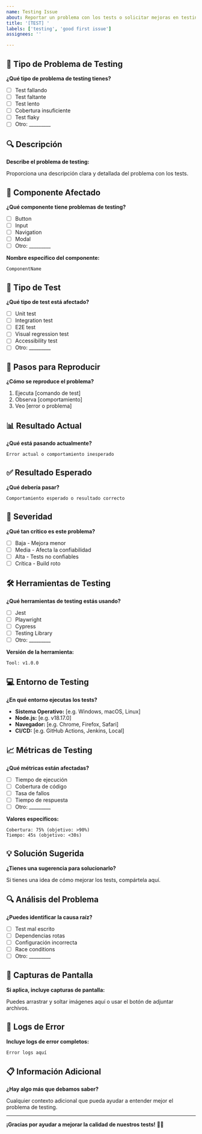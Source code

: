 ```yaml
---
name: Testing Issue
about: Reportar un problema con los tests o solicitar mejoras en testing
title: '[TEST] '
labels: ['testing', 'good first issue']
assignees: ''

---
```


## 🧪 Tipo de Problema de Testing

**¿Qué tipo de problema de testing tienes?**

- [ ] Test fallando
- [ ] Test faltante
- [ ] Test lento
- [ ] Cobertura insuficiente
- [ ] Test flaky
- [ ] Otro: _________

## 🔍 Descripción

**Describe el problema de testing:**

Proporciona una descripción clara y detallada del problema con los tests.

## 🎯 Componente Afectado

**¿Qué componente tiene problemas de testing?**

- [ ] Button
- [ ] Input
- [ ] Navigation
- [ ] Modal
- [ ] Otro: _________

**Nombre específico del componente:**
```
ComponentName
```

## 🧪 Tipo de Test

**¿Qué tipo de test está afectado?**

- [ ] Unit test
- [ ] Integration test
- [ ] E2E test
- [ ] Visual regression test
- [ ] Accessibility test
- [ ] Otro: _________

## 🔧 Pasos para Reproducir

**¿Cómo se reproduce el problema?**

1. Ejecuta [comando de test]
2. Observa [comportamiento]
3. Veo [error o problema]

## 📊 Resultado Actual

**¿Qué está pasando actualmente?**

```
Error actual o comportamiento inesperado
```

## ✅ Resultado Esperado

**¿Qué debería pasar?**

```
Comportamiento esperado o resultado correcto
```

## 🚨 Severidad

**¿Qué tan crítico es este problema?**

- [ ] Baja - Mejora menor
- [ ] Media - Afecta la confiabilidad
- [ ] Alta - Tests no confiables
- [ ] Crítica - Build roto

## 🛠️ Herramientas de Testing

**¿Qué herramientas de testing estás usando?**

- [ ] Jest
- [ ] Playwright
- [ ] Cypress
- [ ] Testing Library
- [ ] Otro: _________

**Versión de la herramienta:**
```
Tool: v1.0.0
```

## 💻 Entorno de Testing

**¿En qué entorno ejecutas los tests?**

- **Sistema Operativo:** [e.g. Windows, macOS, Linux]
- **Node.js:** [e.g. v18.17.0]
- **Navegador:** [e.g. Chrome, Firefox, Safari]
- **CI/CD:** [e.g. GitHub Actions, Jenkins, Local]

## 📈 Métricas de Testing

**¿Qué métricas están afectadas?**

- [ ] Tiempo de ejecución
- [ ] Cobertura de código
- [ ] Tasa de fallos
- [ ] Tiempo de respuesta
- [ ] Otro: _________

**Valores específicos:**
```
Cobertura: 75% (objetivo: >90%)
Tiempo: 45s (objetivo: <30s)
```

## 💡 Solución Sugerida

**¿Tienes una sugerencia para solucionarlo?**

Si tienes una idea de cómo mejorar los tests, compártela aquí.

## 🔍 Análisis del Problema

**¿Puedes identificar la causa raíz?**

- [ ] Test mal escrito
- [ ] Dependencias rotas
- [ ] Configuración incorrecta
- [ ] Race conditions
- [ ] Otro: _________

## 📸 Capturas de Pantalla

**Si aplica, incluye capturas de pantalla:**

Puedes arrastrar y soltar imágenes aquí o usar el botón de adjuntar archivos.

## 📝 Logs de Error

**Incluye logs de error completos:**

```
Error logs aquí
```

## 📋 Información Adicional

**¿Hay algo más que debamos saber?**

Cualquier contexto adicional que pueda ayudar a entender mejor el problema de testing.

---

**¡Gracias por ayudar a mejorar la calidad de nuestros tests!** 🧪✨
